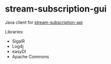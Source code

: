# stream-subscription-gui

Java client for [stream-subscription-api](https://github.com/amir734jj/stream-subscription-api)

Libraries:
- SigalR
- Log4j
- easyDI
- Apache Commons
